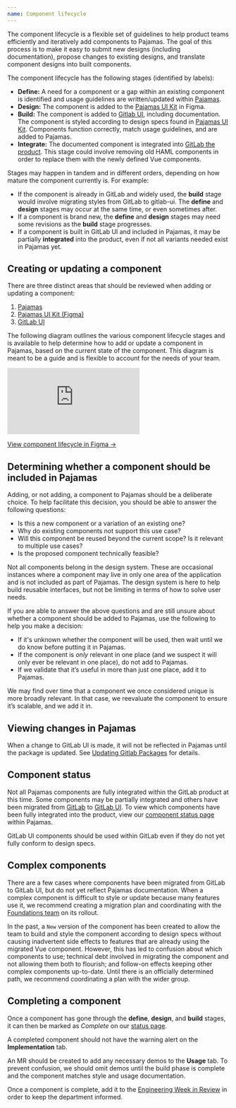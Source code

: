 ```yaml
---
name: Component lifecycle
---
```


The component lifecycle is a flexible set of guidelines to help product teams efficiently and iteratively add components to Pajamas. The goal of this process is to make it easy to submit new designs (including documentation), propose changes to existing designs, and translate component designs into built components.

The component lifecycle has the following stages (identified by labels):

- **Define:** A need for a component or a gap within an existing component is identified and usage guidelines are written/updated within [Pajamas](https://gitlab.com/gitlab-org/gitlab-services/design.gitlab.com). <span class="app-styles"><gl-label background-color="#8C73A1" title="pajamas::define" scoped /></span>
- **Design:** The component is added to the [Pajamas UI Kit](https://www.figma.com/file/qEddyqCrI7kPSBjGmwkZzQ/Pajamas-UI-Kit) in Figma. <span class="app-styles"><gl-label background-color="#7CA189" title="pajamas::design" scoped /></span>
- **Build:** The component is added to [Gitlab UI](https://gitlab.com/gitlab-org/gitlab-ui), including
  documentation. The component is styled according to design specs found
  in [Pajamas UI Kit](https://www.figma.com/file/qEddyqCrI7kPSBjGmwkZzQ/Pajamas-UI-Kit).
  Components function correctly, match usage guidelines, and are added to Pajamas. <span class="app-styles"><gl-label background-color="#6787BB" title="pajamas::build" scoped /></span>
- **Integrate:** The documented component is integrated into [GitLab the
  product](https://gitlab.com/gitlab-org/gitlab). This stage could involve removing old HAML components
  in order to replace them with the newly defined Vue components. <span class="app-styles"><gl-label background-color="#A17A73" title="pajamas::integrate" scoped /></span>

Stages may happen in tandem and in different orders, depending on how mature the component currently
is. For example:

- If the component is already in GitLab and widely used, the **build** stage would involve
 migrating styles from GitLab to gitlab-ui. The **define** and **design** stages may occur at the same time, or even sometimes after.
- If a component is brand new, the **define** and **design** stages may need some revisions as the
  **build** stage progresses.
- If a component is built in GitLab UI and included in Pajamas, it may be partially
  **integrated** into the product, even if not all variants needed exist in Pajamas yet.

## Creating or updating a component

There are three distinct areas that should be reviewed when adding or updating a component:

1. [Pajamas](https://gitlab.com/gitlab-org/gitlab-services/design.gitlab.com)
1. [Pajamas UI Kit (Figma)](https://www.figma.com/file/qEddyqCrI7kPSBjGmwkZzQ/Pajamas-UI-Kit)
1. [GitLab UI](https://gitlab.com/gitlab-org/gitlab-ui)

The following diagram outlines the various component lifecycle stages and is available to help
determine how to add or update a component in Pajamas, based on the current state
of the component. This diagram is meant to be a guide and is flexible to account for the needs
of your team.

<div class="figma-embed" aria-label="Component lifecycle diagram depicting the various stages of contributing to Pajamas." role="img">
  <iframe frameborder="0" src="https://www.figma.com/embed?embed_host=share&url=https%3A%2F%2Fwww.figma.com%2Fproto%2Fsd0mmLWaejswQUSJ3ei3kj%2FComponent-Lifecycle%3Fpage-id%3D0%253A1%26node-id%3D77%253A2122%26viewport%3D-2283%252C1047%252C0.36993077397346497%26scaling%3Dscale-down" allowfullscreen></iframe>
</div>

[View component lifecycle in Figma →](https://www.figma.com/file/sd0mmLWaejswQUSJ3ei3kj/Component-Lifecycle?node-id=77%3A2122)

## Determining whether a component should be included in Pajamas

Adding, or not adding, a component to Pajamas should be a deliberate choice. To
help facilitate this decision, you should be able to answer the following questions:

- Is this a new component or a variation of an existing one?
- Why do existing components not support this use case?
- Will this component be reused beyond the current scope? Is it relevant to multiple
  use cases?
- Is the proposed component technically feasible?

Not all components belong in the design system. These are occasional instances
where a component may live in only one area of the application and is not included
as part of Pajamas. The design system is here to help build reusable interfaces,
but not be limiting in terms of how to solve user needs.

If you are able to answer the above questions and are still unsure about whether
a component should be added to Pajamas, use the following to help you make a
decision:

- If it's unknown whether the component will be used, then wait until we do know
  before putting it in Pajamas.
- If the component is _only_ relevant in one place (and we suspect it will only
  ever be relevant in one place), do not add to Pajamas.
- If we validate that it’s useful in more than just one place, add it to Pajamas.

We may find over time that a component we once considered unique is more broadly
relevant. In that case, we reevaluate the component to ensure it’s scalable, and
we add it in.

## Viewing changes in Pajamas

When a change to GitLab UI is made, it will not be reflected in
Pajamas until the package is updated. See 
[Updating Gitlab Packages](https://gitlab.com/gitlab-org/gitlab-ui/-/blob/main/doc/updating-gitlab-ui-packages.md) for details.

## Component status

Not all Pajamas components are fully integrated within the GitLab product at this 
time. Some components may be partially integrated and others have been migrated 
from [GitLab](https://gitlab.com/gitlab-org/gitlab) to [GitLab UI](https://gitlab.com/gitlab-org/gitlab-ui). 
To view which components have been fully integrated into the product, view our 
[component status page](https://design.gitlab.com/components/status) within Pajamas.

GitLab UI components should be used within GitLab even if they do not yet fully 
conform to design specs.

## Complex components

There are a few cases where components have been migrated from GitLab to
GitLab UI, but do not yet reflect Pajamas documentation. When a complex component
is difficult to style or update because many features use it, we recommend creating a migration plan and coordinating with the [Foundations team](https://about.gitlab.com/company/team/?department=fe-ux-foundations-team) on its rollout.

In the past, a `New` version of the component has been created to allow the team to build and
style the component according to design specs without causing inadvertent side effects to features
that are already using the migrated Vue component. However, this has led to confusion about which components to use; technical debt involved in migrating the component and not allowing them both to flourish; and follow-on effects keeping other complex components up-to-date. Until there is an officially determined path, we recommend coordinating a plan with the wider group.

## Completing a component

Once a component has gone through the **define**, **design**, and **build** stages,
it can then be marked as _Complete_ on our [status page](https://design.gitlab.com/components/status).

A completed component should not have the warning alert on the **Implementation** tab.

An MR should be created to add any necessary demos to the **Usage** tab. To prevent confusion, we should omit demos until the build phase is complete and the component matches style and usage documentation.

Once a component is complete, add it to the [Engineering Week in Review](https://docs.google.com/document/d/1Oglq0-rLbPFRNbqCDfHT0-Y3NkVEiHj6UukfYijHyUs/edit)
in order to keep the department informed.
